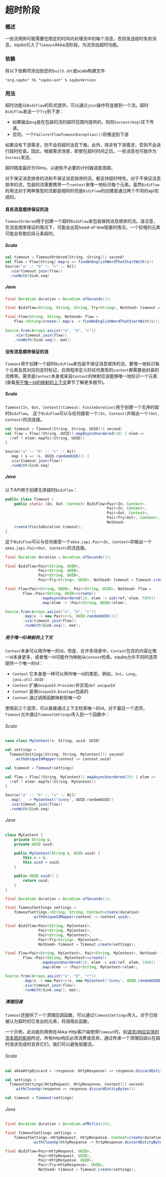 # 超时阶段

### 概述

一些流用例可能需要在限定的时间内处理流中的每个消息，否则发送超时失败消息。squbs引入了`Timeout`Akka流阶段，为流添加超时功能。

### 依赖

将以下依赖项添加到您的`build.sbt`或scala构建文件:

```
"org.squbs" %% "squbs-ext" % squbsVersion
```

### 用法

超时功能以`BidiFlow`的形式提供，可以通过`join`操作符连接到一个流。超时`BidiFlow`发送一个`Try`到下游：

   * 如果输出`msg`是在包装的流的超时范围内提供的，则将`Success(msg)`往下传递。
   * 否则，一个`Failure(FlowTimeoutException())`将推送到下游  


如果没有下游需求，则不会将超时消息下推。此外，除非有下游需求，否则不会进行超时检查。因此，根据需求场景，即使在超时时间之后，一些消息也可能作为`Success`发送。

超时精度最好为10ms，以避免不必要的计时器调度周期。

对于保证消息排序的流和不保证消息排序的流，都支持超时特性。对于不保证消息排序的流，包装的流需要携带一个`context`来惟一地标识每个元素。虽然`BidiFlow`的用法对于两种类型的流都是相同的但是`BidiFlow`的创建是通过两个不同的api完成的。

#### 具有消息顺序保证的流

`TimeoutOrdered`用于创建一个超时`BidiFlow`来包装保持消息顺序的流。请注意，在消息顺序保证的情况下，可能会出现head-of-line阻塞的情况，一个较慢的元素可能会导致后续元素超时。

##### Scala

```scala
val timeout = TimeoutOrdered[String, String](1 second)
val flow = Flow[String].map(s => findAnEnglishWordThatStartWith(s))
Source("a" :: "b" :: "c" :: Nil)
  .via(timeout.join(flow))
  .runWith(Sink.seq)
```      

##### Java

```java
final Duration duration = Duration.ofSeconds(1);

final BidiFlow<String, String, String, Try<String>, NotUsed> timeout = TimeoutOrdered.create(duration);

final Flow<String, String, NotUsed> flow =
    Flow.<String>create().map(s -> findAnEnglishWordThatStartWith(s));
        
Source.from(Arrays.asList("a", "b", "c"))
    .via(timeout.join(flow))
    .runWith(Sink.seq(), mat);
```   

#### 没有消息顺序保证的流

`Timeout`用于创建一个超时`BidiFlow`来包装不保证消息顺序的流。要惟一地标识每个元素及其对应的定时标记，应用程序定义的任何类型的`context`都需要由封装的流携带。需求是`Context`本身或来自`Context`的映射应该能够唯一地标识一个元素(查看[用于惟一Id的映射的上下文](#context-to-unique-id-mapping)章节了解更多细节)。

##### Scala

`Timeout[In, Out, Context](timeout: FiniteDuration)`用于创建一个无序的超时`BidiFlow`。
这个`BidiFlow`可以与任何接收一个`(In, Context)`并输出一个`(Out, Context)`的流连接。

```scala   
val timeout = Timeout[String, String, UUID](1 second) 
val flow = Flow[(String, UUID)].mapAsyncUnordered(10) { elem =>
  (ref ? elem).mapTo[(String, UUID)]
}

Source("a" :: "b" :: "c" :: Nil)
  .map { s => (s, UUID.randomUUID()) }
  .via(timeout.join(flow))
  .runWith(Sink.seq)
```

##### Java

以下API用于创建无序超时`BidiFlow`：

```java
public class Timeout {
	public static <In, Out, Context> BidiFlow<Pair<In, Context>, 
	                                          Pair<In, Context>,
	                                          Pair<Out, Context>,
	                                          Pair<Try<Out>, Context>,
	                                          NotUsed>
	create(FiniteDuration timeout);
}
```

这个`BidiFlow`可以与任何接受一个`akka.japi.Pair<In, Context>`并输出一个`akka.japi.Pair<Out, Context>`的流连接。

```java
final Duration duration = Duration.ofSeconds(1);

final BidiFlow<Pair<String, UUID>,
               Pair<String, UUID>,
               Pair<String, UUID>,
               Pair<Try<String>, UUID>, NotUsed> timeout = Timeout.create(duration);    

final Flow<Pair<String, UUID>, Pair<String, UUID>, NotUsed> flow =
        Flow.<Pair<String, UUID>>create()
                .mapAsyncUnordered(10, elem -> ask(ref, elem, 5000))
                .map(elem -> (Pair<String, UUID>)elem);

Source.from(Arrays.asList("a", "b", "c"))
        .map(s -> new Pair<>(s, UUID.randomUUID()))
        .via(timeout.join(flow))
        .runWith(Sink.seq(), mat);    
```

##### 用于唯一ID映射的上下文

`Context`本身可以用作唯一的id。但是，在许多场景中，`Context`包含的内容比惟一id本身更多，或者惟一id可能作为映射从`Context`检索。squbs允许不同的选项提供一个唯一的id：

   * `Context` 它本身是一种可以用作唯一id的类型，例如，`Int`，`Long`，`java.util.UUID`
   * `Context` 扩展`UniqueId.Provider`并实现`def uniqueId`
   * `Context` 是用`UniqueId.Envelope`包装的
   * `Context` 通过调用函数映射到唯一ID


使用前三个选项，可以直接通过上下文检索唯一的id。对于最后一个选项，`Timeout`允许通过`TimeoutSettings`传入到一个函数中：

###### Scala

```scala
case class MyContext(s: String, uuid: UUID)

val settings =
  TimeoutSettings[String, String, MyContext](1 second)
    .withUniqueIdMapper(context => context.uuid)

val timeout = Timeout(settings)

val flow = Flow[(String, MyContext)].mapAsyncUnordered(10) { elem =>
  (ref ? elem).mapTo[(String, MyContext)]
}

Source("a" :: "b" :: "c" :: Nil)
  .map( _ -> MyContext("dummy", UUID.randomUUID))
  .via(timeout.join(flow))
  .runWith(Sink.seq) 
```

###### Java

```java
class MyContext {
    private String s;
    private UUID uuid;

    public MyContext(String s, UUID uuid) {
        this.s = s;
        this.uuid = uuid;
    }

    public UUID uuid() {
        return uuid;
    }
}

final Duration duration = Duration.ofSeconds(1);

final TimeoutSettings settings =
    TimeoutSettings.<String, String, Context>create(duration)
            .withUniqueIdMapper(context -> context.uuid);

final BidiFlow<Pair<String, MyContext>,
               Pair<String, MyContext>,
               Pair<String, MyContext>,
               Pair<Try<String>, MyContext>,
               NotUsed> timeout = Timeout.create(settings);

final Flow<Pair<String, MyContext>, Pair<String, MyContext>, NotUsed> flow =
        Flow.<Pair<String, MyContext>>create()
                .mapAsyncUnordered(10, elem -> ask(ref, elem, 5000))
                .map(elem -> (Pair<String, MyContext>)elem);

Source.from(Arrays.asList("a", "b", "c"))
        .map(s -> new Pair<>(s, new MyContext("dummy", UUID.randomUUID())))
        .via(timeout.join(flow))
        .runWith(Sink.seq(), mat);
```

##### 清理回调

`Timeout`还提供了一个清理回调函数，可以通过`TimeoutSettings`传入。对于已经被认为超时的已发出的元素，将调用此函数。

一个示例，此功能的用例在Akka Http客户端使用`Timeout`时。如[请求/响应实体的流本质的影响](http://doc.akka.io/docs/akka-http/current/scala/http/implications-of-streaming-http-entity.html)所述，所有http响应必须消费或丢弃。通过传递一个清理回调以在超时请求完成时丢弃它们，我们可以避免阻塞流。

###### Scala
```scala
val akkaHttpDiscard = (response: HttpResponse) => response.discardEntityBytes()

val settings =
  TimeoutSettings[HttpRequest, HttpResponse, Context](1 second)
    .withCleanUp(response => response.discardEntityBytes())

val timeout = Timeout(settings)
```

###### Java
```java
final Duration duration = Duration.ofMillis(20);

final TimeoutSettings settings =
    TimeoutSettings.<HttpRequest, HttpResponse, Context>create(duration)
            .withCleanUp(httpResponse -> httpResponse.discardEntityBytes(materializer));

final BidiFlow<Pair<HttpRequest, UUID>, 
               Pair<HttpRequest, UUID>, 
               Pair<HttpResponse, UUID>, 
               Pair<Try<HttpResponse>, UUID>, 
               NotUsed> timeout = Timeout.create(settings);
```
